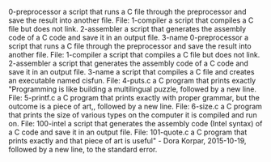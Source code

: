 0-preprocessor  a script that runs a C file through the preprocessor and save the result into another file.
File: 1-compiler a script that compiles a C file but does not link.
2-assembler a script that generates the assembly code of a C code and save it in an output file.
3-name 0-preprocessor  a script that runs a C file through the preprocessor and save the result into another file.
File: 1-compiler a script that compiles a C file but does not link.
2-assembler a script that generates the assembly code of a C code and save it in an output file.
3-name a script that compiles a C file and creates an executable named cisfun.
File: 4-puts.c  a C program that prints exactly "Programming is like building a multilingual puzzle, followed by a new line.
File: 5-printf.c a C program that prints exactly with proper grammar, but the outcome is a piece of art,, followed by a new line.
File: 6-size.c a C program that prints the size of various types on the computer it is compiled and run on.
File: 100-intel  a script that generates the assembly code (Intel syntax) of a C code and save it in an output file.
File: 101-quote.c  a C program that prints exactly and that piece of art is useful" - Dora Korpar, 2015-10-19, followed by a new line, to the standard error.
